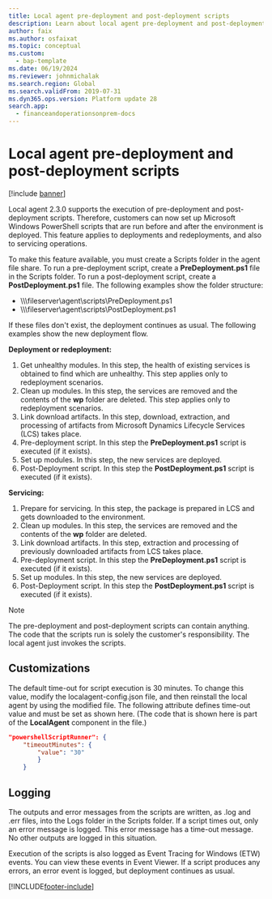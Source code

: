 ```yaml
---
title: Local agent pre-deployment and post-deployment scripts
description: Learn about local agent pre-deployment and post-deployment scripts, including overviews on customizations and logging.
author: faix
ms.author: osfaixat
ms.topic: conceptual
ms.custom: 
  - bap-template
ms.date: 06/19/2024
ms.reviewer: johnmichalak
ms.search.region: Global
ms.search.validFrom: 2019-07-31 
ms.dyn365.ops.version: Platform update 28 
search.app:
  - financeandoperationsonprem-docs
---
```


# Local agent pre-deployment and post-deployment scripts

[!include [banner](../includes/banner.md)]

Local agent 2.3.0 supports the execution of pre-deployment and post-deployment scripts. Therefore, customers can now set up Microsoft Windows PowerShell scripts that are run before and after the environment is deployed. This feature applies to deployments and redeployments, and also to servicing operations.

To make this feature available, you must create a Scripts folder in the agent file share. To run a pre-deployment script, create a **PreDeployment.ps1** file in the Scripts folder. To run a post-deployment script, create a **PostDeployment.ps1** file. The following examples show the folder structure:

- \\\\\\fileserver\\agent\\scripts\\PreDeployment.ps1
- \\\\\\fileserver\\agent\\scripts\\PostDeployment.ps1

If these files don't exist, the deployment continues as usual. The following examples show the new deployment flow.

**Deployment or redeployment:**

1. Get unhealthy modules. In this step, the health of existing services is obtained to find which are unhealthy. This step applies only to redeployment scenarios.
2. Clean up modules. In this step, the services are removed and the contents of the **wp** folder are deleted. This step applies only to redeployment scenarios.
3. Link download artifacts. In this step, download, extraction, and processing of artifacts from Microsoft Dynamics Lifecycle Services (LCS) takes place.
4. Pre-deployment script. In this step the **PreDeployment.ps1** script is executed (if it exists).
5. Set up modules. In this step, the new services are deployed.
6. Post-Deployment script. In this step the **PostDeployment.ps1** script is executed (if it exists).

**Servicing:**

1. Prepare for servicing. In this step, the package is prepared in LCS and gets downloaded to the environment.
2. Clean up modules. In this step, the services are removed and the contents of the **wp** folder are deleted.
3. Link download artifacts. In this step, extraction and processing of previously downloaded artifacts from LCS takes place.
4. Pre-deployment script. In this step the **PreDeployment.ps1** script is executed (if it exists).
5. Set up modules. In this step, the new services are deployed.
6. Post-Deployment script. In this step the **PostDeployment.ps1** script is executed (if it exists).

> [!NOTE]
> The pre-deployment and post-deployment scripts can contain anything. The code that the scripts run is solely the customer's responsibility. The local agent just invokes the scripts.

## Customizations

The default time-out for script execution is 30 minutes. To change this value, modify the localagent-config.json file, and then reinstall the local agent by using the modified file. The following attribute defines time-out value and must be set as shown here. (The code that is shown here is part of the **LocalAgent** component in the file.)

```json
"powershellScriptRunner": {
    "timeoutMinutes": {
        "value": "30"
        }
    }
```

## Logging

The outputs and error messages from the scripts are written, as .log and .err files, into the Logs folder in the Scripts folder. If a script times out, only an error message is logged. This error message has a time-out message. No other outputs are logged in this situation.

Execution of the scripts is also logged as Event Tracing for Windows (ETW) events. You can view these events in Event Viewer. If a script produces any errors, an error event is logged, but deployment continues as usual.



[!INCLUDE[footer-include](../../../includes/footer-banner.md)]
